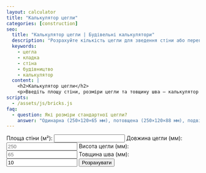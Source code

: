 ```yaml
---
layout: calculator
title: "Калькулятор цегли"
categories: [construction]
seo:
  title: "Калькулятор цегли | Будівельні калькулятори"
  description: "Розрахуйте кількість цегли для зведення стіни або перегородки."
  keywords:
    - цегла
    - кладка
    - стіна
    - будівництво
    - калькулятор
  content: |
    <h2>Калькулятор цегли</h2>
    <p>Введіть площу стіни, розміри цегли та товщину шва — калькулятор визначить кількість цегли.</p>
scripts:
  - /assets/js/bricks.js
faq:
  - question: Які розміри стандартної цегли?
    answer: "Одинарна (250×120×65 мм), потовщена (250×120×88 мм), подвійна (250×120×140 мм)."
---
```


<form id="bricks-form" autocomplete="off">
  <label>
    Площа стіни (м²):
    <input type="number" id="bricks-area" min="0" step="any" required>
  </label>
  <label>
    Довжина цегли (мм):
    <input type="number" id="bricks-length" min="1" step="any" placeholder="250" required>
  </label>
  <label>
    Висота цегли (мм):
    <input type="number" id="bricks-height" min="1" step="any" placeholder="65" required>
  </label>
  <label>
    Товщина шва (мм):
    <input type="number" id="bricks-joint" min="0" step="any" value="10" required>
  </label>
  <button type="submit">Розрахувати</button>
</form>
<div id="bricks-result" class="result"></div>
